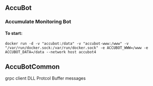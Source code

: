 ## AccuBot
### Accumulate Monitoring Bot

#### To start:

    docker run -d -v "accubot:/data" -v "accubot-www:/www" -v "/var/run/docker.sock:/var/run/docker.sock" -e ACCUBOT_WWW=/www -e ACCUBOT_DATA=/data --network host accubot4

## AccuBotCommon
grpc client DLL
Protcol Buffer messages
